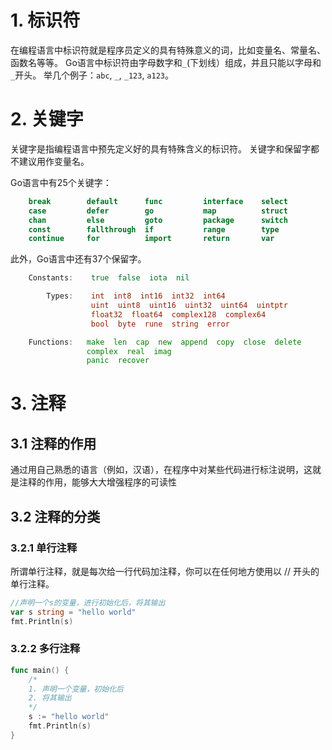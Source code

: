 # 1. 标识符

在编程语言中标识符就是程序员定义的具有特殊意义的词，比如变量名、常量名、函数名等等。 Go语言中标识符由字母数字和`_`(下划线）组成，并且只能以字母和`_`开头。 举几个例子：`abc`, `_`, `_123`, `a123`。

# 2. 关键字

关键字是指编程语言中预先定义好的具有特殊含义的标识符。 关键字和保留字都不建议用作变量名。

Go语言中有25个关键字：

```go
    break        default      func         interface    select
    case         defer        go           map          struct
    chan         else         goto         package      switch
    const        fallthrough  if           range        type
    continue     for          import       return       var
```

此外，Go语言中还有37个保留字。

```go
    Constants:    true  false  iota  nil

        Types:    int  int8  int16  int32  int64  
                  uint  uint8  uint16  uint32  uint64  uintptr
                  float32  float64  complex128  complex64
                  bool  byte  rune  string  error

    Functions:   make  len  cap  new  append  copy  close  delete
                 complex  real  imag
                 panic  recover
```

# 3. 注释

## 3.1 注释的作用

通过用自己熟悉的语言（例如，汉语），在程序中对某些代码进行标注说明，这就是注释的作用，能够大大增强程序的可读性

## 3.2 注释的分类

### 3.2.1 单行注释

所谓单行注释，就是每次给一行代码加注释，你可以在任何地方使用以 // 开头的单行注释。

```go
//声明一个s的变量，进行初始化后，将其输出
var s string = "hello world"
fmt.Println(s)
```

###  3.2.2 多行注释

```go
func main() {
	/*
	1. 声明一个变量，初始化后
	2. 将其输出
	*/
	s := "hello world"
	fmt.Println(s)
}
```